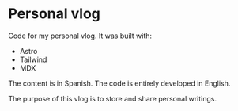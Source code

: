 # Personal vlog

Code for my personal vlog. It was built with:
- Astro
- Tailwind
- MDX

The content is in Spanish.
The code is entirely developed in English.

The purpose of this vlog is to store and share personal writings.
